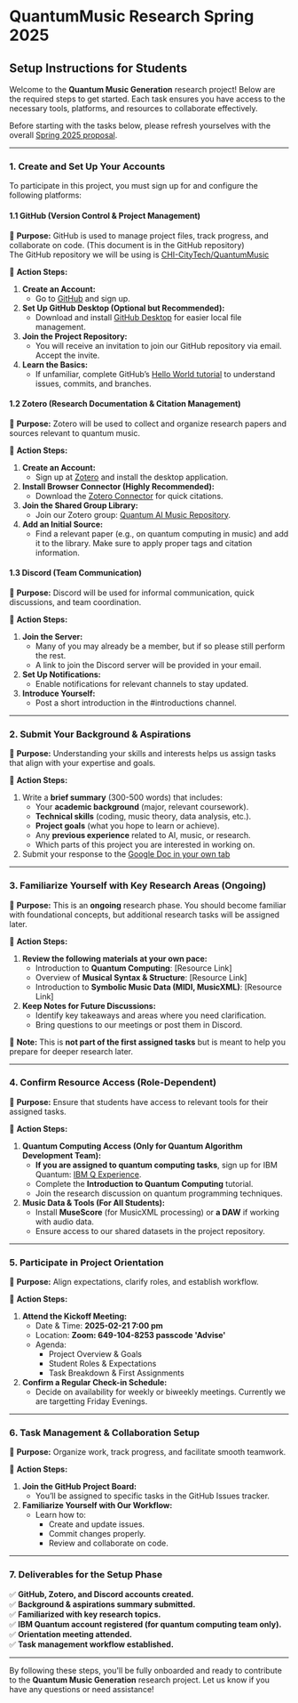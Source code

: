 # QuantumMusic Research Spring 2025
## **Setup Instructions for Students**

Welcome to the **Quantum Music Generation** research project! Below are the required steps to get started. Each task ensures you have access to the necessary tools, platforms, and resources to collaborate effectively.  

Before starting with the tasks below, please refresh yourselves with the overall [Spring 2025 proposal](https://github.com/CHI-CityTech/QuantumMusic/blob/main/Proposals/Quantum_Music_Proposal_Spring_2025.md).  

---

### **1. Create and Set Up Your Accounts**

To participate in this project, you must sign up for and configure the following platforms:

#### **1.1 GitHub (Version Control & Project Management)**
📌 **Purpose:** GitHub is used to manage project files, track progress, and collaborate on code. (This document is in the GitHub repository)  
The GitHub repository we will be using is [CHI-CityTech/QuantumMusic](https://github.com/CHI-CityTech/QuantumMusic)  

🔹 **Action Steps:**
1. **Create an Account:**  
   - Go to [GitHub](https://github.com/) and sign up.
2. **Set Up GitHub Desktop (Optional but Recommended):**  
   - Download and install [GitHub Desktop](https://desktop.github.com/) for easier local file management.
3. **Join the Project Repository:**  
   - You will receive an invitation to join our GitHub repository via email. Accept the invite.
4. **Learn the Basics:**  
   - If unfamiliar, complete GitHub’s [Hello World tutorial](https://guides.github.com/activities/hello-world/) to understand issues, commits, and branches.

#### **1.2 Zotero (Research Documentation & Citation Management)**
📌 **Purpose:** Zotero will be used to collect and organize research papers and sources relevant to quantum music.

🔹 **Action Steps:**
1. **Create an Account:**  
   - Sign up at [Zotero](https://www.zotero.org/) and install the desktop application.
2. **Install Browser Connector (Highly Recommended):**  
   - Download the [Zotero Connector](https://www.zotero.org/download/) for quick citations.
3. **Join the Shared Group Library:**  
   - Join our Zotero group: [Quantum AI Music Repository](https://www.zotero.org/groups/5772697/quantum_ai_music).
4. **Add an Initial Source:**  
   - Find a relevant paper (e.g., on quantum computing in music) and add it to the library.  Make sure to apply proper tags and citation information.

#### **1.3 Discord (Team Communication)**
📌 **Purpose:** Discord will be used for informal communication, quick discussions, and team coordination.

🔹 **Action Steps:**
1. **Join the Server:**
   - Many of you may already be a member, but if so please still perform the rest.  
   - A link to join the Discord server will be provided in your email.
2. **Set Up Notifications:**  
   - Enable notifications for relevant channels to stay updated.
3. **Introduce Yourself:**  
   - Post a short introduction in the #introductions channel.

---

### **2. Submit Your Background & Aspirations**
📌 **Purpose:** Understanding your skills and interests helps us assign tasks that align with your expertise and goals.

🔹 **Action Steps:**
1. Write a **brief summary** (300-500 words) that includes:
   - Your **academic background** (major, relevant coursework).
   - **Technical skills** (coding, music theory, data analysis, etc.).
   - **Project goals** (what you hope to learn or achieve).
   - Any **previous experience** related to AI, music, or research.
   - Which parts of this project you are interested in working on.
2. Submit your response to the [Google Doc in your own tab](https://docs.google.com/document/d/1irvSptRh2xP27G0XO2RjiEwxyW56vLahqmT4fDZtWR8/edit?usp=sharing)

---

### **3. Familiarize Yourself with Key Research Areas (Ongoing)**
📌 **Purpose:** This is an **ongoing** research phase. You should become familiar with foundational concepts, but additional research tasks will be assigned later.

🔹 **Action Steps:**
1. **Review the following materials at your own pace:**  
   - Introduction to **Quantum Computing**: [Resource Link]  
   - Overview of **Musical Syntax & Structure**: [Resource Link]  
   - Introduction to **Symbolic Music Data (MIDI, MusicXML)**: [Resource Link]
2. **Keep Notes for Future Discussions:**  
   - Identify key takeaways and areas where you need clarification.
   - Bring questions to our meetings or post them in Discord.

📌 **Note:** This is **not part of the first assigned tasks** but is meant to help you prepare for deeper research later.

---

### **4. Confirm Resource Access (Role-Dependent)**
📌 **Purpose:** Ensure that students have access to relevant tools for their assigned tasks.

🔹 **Action Steps:**
1. **Quantum Computing Access (Only for Quantum Algorithm Development Team):**  
   - **If you are assigned to quantum computing tasks**, sign up for IBM Quantum: [IBM Q Experience](https://quantum.ibm.com/).
   - Complete the **Introduction to Quantum Computing** tutorial.
   - Join the research discussion on quantum programming techniques.
2. **Music Data & Tools (For All Students):**  
   - Install **MuseScore** (for MusicXML processing) or **a DAW** if working with audio data.
   - Ensure access to our shared datasets in the project repository.

---

### **5. Participate in Project Orientation**
📌 **Purpose:** Align expectations, clarify roles, and establish workflow.

🔹 **Action Steps:**
1. **Attend the Kickoff Meeting:**  
   - Date & Time: **2025-02-21 7:00 pm**
   - Location: **Zoom: 649-104-8253 passcode 'Advise'**
   - Agenda:
     - Project Overview & Goals
     - Student Roles & Expectations
     - Task Breakdown & First Assignments
2. **Confirm a Regular Check-in Schedule:**  
   - Decide on availability for weekly or biweekly meetings.  Currently we are targetting Friday Evenings.

---

### **6. Task Management & Collaboration Setup**
📌 **Purpose:** Organize work, track progress, and facilitate smooth teamwork.

🔹 **Action Steps:**
1. **Join the GitHub Project Board:**  
   - You’ll be assigned to specific tasks in the GitHub Issues tracker.
2. **Familiarize Yourself with Our Workflow:**  
   - Learn how to:
     - Create and update issues.
     - Commit changes properly.
     - Review and collaborate on code.

---

### **7. Deliverables for the Setup Phase**
✅ **GitHub, Zotero, and Discord accounts created.**  
✅ **Background & aspirations summary submitted.**  
✅ **Familiarized with key research topics.**  
✅ **IBM Quantum account registered (for quantum computing team only).**  
✅ **Orientation meeting attended.**  
✅ **Task management workflow established.**  

---

By following these steps, you'll be fully onboarded and ready to contribute to the **Quantum Music Generation** research project. Let us know if you have any questions or need assistance!
